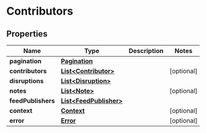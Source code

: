 
# Contributors

## Properties
Name | Type | Description | Notes
------------ | ------------- | ------------- | -------------
**pagination** | [**Pagination**](Pagination.md) |  | 
**contributors** | [**List&lt;Contributor&gt;**](Contributor.md) |  |  [optional]
**disruptions** | [**List&lt;Disruption&gt;**](Disruption.md) |  | 
**notes** | [**List&lt;Note&gt;**](Note.md) |  |  [optional]
**feedPublishers** | [**List&lt;FeedPublisher&gt;**](FeedPublisher.md) |  | 
**context** | [**Context**](Context.md) |  |  [optional]
**error** | [**Error**](Error.md) |  |  [optional]




